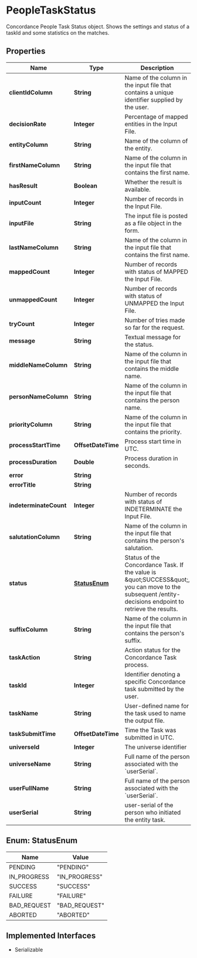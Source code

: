 

# PeopleTaskStatus

Concordance People Task Status object. Shows the settings and status of a taskId and some statistics on the matches. 

## Properties

Name | Type | Description | Notes
------------ | ------------- | ------------- | -------------
**clientIdColumn** | **String** | Name of the column in the input file that contains a unique identifier supplied by the user. |  [optional]
**decisionRate** | **Integer** | Percentage of mapped entities in the Input File. |  [optional]
**entityColumn** | **String** | Name of the column of the entity.  |  [optional]
**firstNameColumn** | **String** | Name of the column in the input file that contains the first name. |  [optional]
**hasResult** | **Boolean** | Whether the result is available. |  [optional]
**inputCount** | **Integer** | Number of records in the Input File. |  [optional]
**inputFile** | **String** | The input file is posted as a file object in the form.  |  [optional]
**lastNameColumn** | **String** | Name of the column in the input file that contains the first name.  |  [optional]
**mappedCount** | **Integer** | Number of records with status of MAPPED the Input File. |  [optional]
**unmappedCount** | **Integer** | Number of records with status of UNMAPPED the Input File. |  [optional]
**tryCount** | **Integer** | Number of tries made so far for the request. |  [optional]
**message** | **String** | Textual message for the status. |  [optional]
**middleNameColumn** | **String** | Name of the column in the input file that contains the middle name.  |  [optional]
**personNameColumn** | **String** | Name of the column in the input file that contains the person name.  |  [optional]
**priorityColumn** | **String** | Name of the column in the input file that contains the priority.  |  [optional]
**processStartTime** | **OffsetDateTime** | Process start time in UTC. |  [optional]
**processDuration** | **Double** | Process duration in seconds. |  [optional]
**error** | **String** |  |  [optional]
**errorTitle** | **String** |  |  [optional]
**indeterminateCount** | **Integer** | Number of records with status of INDETERMINATE the Input File. |  [optional]
**salutationColumn** | **String** | Name of the column in the input file that contains the person&#39;s salutation.  |  [optional]
**status** | [**StatusEnum**](#StatusEnum) | Status of the Concordance Task. If the value is \&quot;SUCCESS\&quot;, you can move to the subsequent /entity-decisions endpoint to retrieve the results. |  [optional]
**suffixColumn** | **String** | Name of the column in the input file that contains the person&#39;s suffix.  |  [optional]
**taskAction** | **String** | Action status for the Concordance Task process. |  [optional]
**taskId** | **Integer** | Identifier denoting a specific Concordance task submitted by the user. |  [optional]
**taskName** | **String** | User-defined name for the task used to name the output file. |  [optional]
**taskSubmitTime** | **OffsetDateTime** | Time the Task was submitted in UTC. |  [optional]
**universeId** | **Integer** | The universe identifier |  [optional]
**universeName** | **String** | Full name of the person associated with the &#x60;userSerial&#x60;.  |  [optional]
**userFullName** | **String** | Full name of the person associated with the &#x60;userSerial&#x60;.  |  [optional]
**userSerial** | **String** | user-serial of the person who initiated the entity task. |  [optional]



## Enum: StatusEnum

Name | Value
---- | -----
PENDING | &quot;PENDING&quot;
IN_PROGRESS | &quot;IN_PROGRESS&quot;
SUCCESS | &quot;SUCCESS&quot;
FAILURE | &quot;FAILURE&quot;
BAD_REQUEST | &quot;BAD_REQUEST&quot;
ABORTED | &quot;ABORTED&quot;


## Implemented Interfaces

* Serializable


